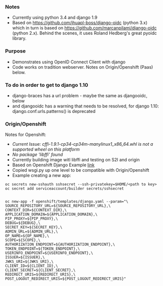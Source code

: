 ### Notes ###
- Currently using python 3.4 and django 1.9
- Based on https://github.com/jhuapl-boss/django-oidc (python 3.x) which in turn is based on https://github.com/marcanpilami/django-oidc (python 2.x).  Behind the scenes, it uses Roland Hedberg's great pyoidc library.

### Purpose ###
- Demonstrates using OpenID Connect Client with django
- Code works on tradition webserver.  Notes on Origin/Openshift (Paas) below.

### To do in order to get to django 1.10 ###
- django-braces has a url problem - maybe the same as djangooidc, below
- and djangooidc has a warning that needs to be resolved, for django 1.10: django.conf.urls.patterns() is deprecated 

### Origin/Openshift ###
Notes for Openshift:

- *Current Issue: cffi-1.9.1-cp34-cp34m-manylinux1_x86_64.whl is not a supported wheel on this platform*
- *No package 'libffi' found*
- Currently building image witl libffi and testing on S2I and origin
- Based on Openshift Django Example [link](https://github.com/openshift/django-ex)
- Copied wsgi.py up one level to be compatible with Origin/Openshift
- Example creating a new app:

```
oc secrets new-sshauth sshsecret --ssh-privatekey=$HOME/<path to key>
oc secret add serviceaccount/builder secrets/sshsecret


oc new-app -f openshift/templates/django.yaml --param="\
SOURCE_REPOSITORY_URL=${SOURCE_REPOSITORY_URL},\
CONTEXT_DIR=${CONTEXT_DIR},\
APPLICATION_DOMAIN=${APPLICATION_DOMAIN},\
PIP_PROXY=${PIP_PROXY},\
DEBUG=${DEBUG},\
SECRET_KEY=${SECRET_KEY},\
ADMIN_URL=${ADMIN_URL},\
OP_NAME=${OP_NAME},\
SCOPE=${SCOPE},\
AUTHORIZATION_ENDPOINT=${AUTHORIZATION_ENDPOINT},\
TOKEN_ENDPOINT=${TOKEN_ENDPOINT},\
USERINFO_ENDPOINT=${USERINFO_ENDPOINT},\
ISSUER=${ISSUER},\
JWKS_URI=${JWKS_URI},\
CLIENT_ID=${CLIENT_ID},\
CLIENT_SECRET=${CLIENT_SECRET},\
REDIRECT_URIS=${REDIRECT_URIS},\
POST_LOGOUT_REDIRECT_URIS=${POST_LOGOUT_REDIRECT_URIS}"
```
